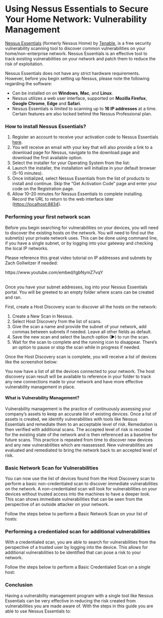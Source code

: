 <h1>Using Nessus Essentials to Secure Your Home Network: Vulnerability Management</h1>
<p><a href="https://www.tenable.com/products/nessus/nessus-essentials">Nessus Essentials</a> (formerly Nessus Home) by <a href="https://www.tenable.com/products/vulnerability-management">Tenable</a>, is a free security vulnerability scanning tool to discover common vulnerabilities on your home/non-enterprise network. Nessus Essentials is an effective tool to track existing vulnerabilities on your network and patch them to reduce the risk of exploitation.</p>
<p>Nessus Essentials does not have any strict hardware requirements. However, before you begin setting up Nessus, please note the following regarding the software:</p>
<ul>
  <li>Can be installed on on <b>Windows</b>, <b>Mac</b>, and <b>Linux</b>.</li>
  <li>Nessus utilizes a web user interface, supported on <b>Mozilla Firefox</b>, <b>Google Chrome</b>, <b>Edge</b> and <b>Safari</b>.</li>
  <li>Nessus Essentials is limited to scanning up to <b>16 IP addresses</b> at a time. Certain features are also locked behind the Nessus Professional plan.</li>
</ul>
<h3>How to install Nessus Essentials?</h3>
<ol>
  <li>Register an account to receive your activation code to Nessus Essentials <a href="https://www.tenable.com/products/nessus/nessus-essentials">here</a>.</li>
  <li>You will receive an email with your key that will also provide a link to a download page for Nessus, navigate to the download page and download the first available option.</li>
  <li>Select the installer for your Operating System from the list:</li>
  <li>Launch the installer, the installation will initialize in your default browser (5–10 minutes).</li>
  <li>Once initialized, select Nessus Essentials from the list of products to install and continue. Skip the “Get Activation Code” page and enter your code on the Registration page.</li>
  <li>Allow 10–20 minutes for Nessus Essentials to complete installing. Record the URL to return to the web interface later (<a href="https://localhost:8834">https://localhost:8834</a>).</li>
</ol>

<h3>Performing your first network scan</h3>
<p>Before you begin searching for vulnerabilities on your devices, you will need to discover the existing hosts on the network. You will need to find out the subnet(s) your private network uses. This can be done using command line, if you have a single subnet, or by logging into your gateway and checking the local IP networks.</p>
<p>Please reference this great video tutorial on IP addresses and subnets by Zach Gollwitzer if needed:</p>
https://www.youtube.com/embed/tgbNymZ7vqY
<br><br>
<p>Once you have your subnet addresses, log into your Nessus Essentials portal. You will be greeted to an empty folder where scans can be created and ran.</p>
<p>First, create a Host Discovery scan to discover all the hosts on the network:</p>
<ol>
  <li>Create a New Scan in Nessus.</li>
  <li>Select Host Discovery from the list of scans.</li>
  <li>Give the scan a name and provide the subnet of your network, add commas between subnets if needed. Leave all other fields as default.</li>
  <li>Save the new scan and select the launch option (▶) to run the scan.</li>
  <li>Wait for the scan to complete and the running icon to disappear. There’s an option to pause or stop the scan while in progress if needed.</li>
</ol>
<p>Once the Host Discovery scan is complete, you will receive a list of devices like the screenshot below:</p>
<p>You now have a list of all the devices connected to your network. The host discovery scan result will be available to reference in your folder to track any new connections made to your network and have more effective vulnerability management in place.</p>
<h4>What is Vulnerability Management?</h4>
<p>Vulnerability management is the practice of continuously assessing your company’s assets to keep an accurate list of existing devices. Once a list of assets is created, we identify vulnerabilities with tools like Nessus Essentials and remediate them to an acceptable level of risk. Remediation is then verified with additional scans. The accepted level of risk is recorded for the existing state of the network and is then referenced as a baseline for future scans. This practice is repeated from time to discover new devices and any new vulnerabilities which are reassessed. New vulnerabilities are evaluated and remediated to bring the network back to an accepted level of risk.</p>

<h3>Basic Network Scan for Vulnerabilities</h3>
<p>You can now use the list of devices found from the Host Discovery scan to perform a basic non-credentialed scan to discover immediate vulnerabilities on the network. A non-credentialed scan will look for vulnerabilities on your devices without trusted access into the machines to have a deeper look. This scan shows immediate vulnerabilities that can be seen from the perspective of an outside attacker on your network.</p>
<p>Follow the steps below to perform a Basic Network Scan on your list of hosts:</p>


<h3>Performing a credentialed scan for additional vulnerabilities</h3>
<p>With a credentialed scan, you are able to search for vulnerabilities from the perspective of a trusted user by logging into the device. This allows for additional vulnerabilities to be identified that can pose a risk to your network.</p>
<p>Follow the steps below to perform a Basic Credentialed Scan on a single host:</p>

<h3>Conclusion</h3>
<p>Having a vulnerability management program with a single tool like Nessus Essentials can be very effective in reducing the risk created from vulnerabilities you are made aware of.
With the steps in this guide you are able to use Nessus Essentials to:</p>